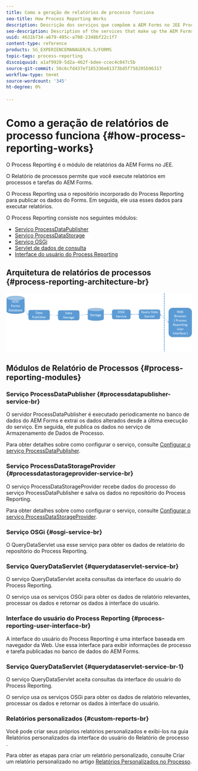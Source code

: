 ```yaml
---
title: Como a geração de relatórios de processo funciona
seo-title: How Process Reporting Works
description: Descrição dos serviços que compõem a AEM Forms no JEE Process Reporting e uma introdução à interface do usuário de Relatórios do Processo
seo-description: Description of the services that make up the AEM Forms on JEE Process Reporting and an introduction to the Process Reporting UI
uuid: 4631b734-a679-495c-a708-2348bf22c1f7
content-type: reference
products: SG_EXPERIENCEMANAGER/6.5/FORMS
topic-tags: process-reporting
discoiquuid: a1af9920-5d2a-462f-bdee-ccec4c047c5b
source-git-commit: 56c6cfd437ef185336e81373bd5f758205b96317
workflow-type: tm+mt
source-wordcount: '345'
ht-degree: 0%

---
```



# Como a geração de relatórios de processo funciona {#how-process-reporting-works}

O Process Reporting é o módulo de relatórios da AEM Forms no JEE.

O Relatório de processos permite que você execute relatórios em processos e tarefas do AEM Forms.

O Process Reporting usa o repositório incorporado do Process Reporting para publicar os dados do Forms. Em seguida, ele usa esses dados para executar relatórios.

O Process Reporting consiste nos seguintes módulos:

* [Serviço ProcessDataPublisher](/help/forms/using/process-reporting/process-reporting-architecture.md#p-processdatapublisher-service-br-p)
* [Serviço ProcessDataStorage](/help/forms/using/process-reporting/process-reporting-architecture.md#p-processdatastorageprovider-service-br-p)
* [Serviço OSGi](/help/forms/using/process-reporting/process-reporting-architecture.md#p-osgi-service-br-p)
* [Servlet de dados de consulta](/help/forms/using/process-reporting/process-reporting-architecture.md#p-querydataservlet-service-br-p)
* [Interface do usuário do Process Reporting](/help/forms/using/process-reporting/process-reporting-architecture.md#p-process-reporting-user-interface-br-p)

## Arquitetura de relatórios de processos {#process-reporting-architecture-br}

![processreportingarchitecture](assets/processreportingarchitecture.png)

## Módulos de Relatório de Processos {#process-reporting-modules}

### Serviço ProcessDataPublisher {#processdatapublisher-service-br}

O servidor ProcessDataPublisher é executado periodicamente no banco de dados do AEM Forms e extrai os dados alterados desde a última execução do serviço. Em seguida, ele publica os dados no serviço de Armazenamento de Dados de Processo.

Para obter detalhes sobre como configurar o serviço, consulte [Configurar o serviço ProcessDataPublisher](/help/forms/using/process-reporting/install-start-process-reporting.md#p-reportconfiguration-service-p).

### Serviço ProcessDataStorageProvider {#processdatastorageprovider-service-br}

O serviço ProcessDataStorageProvider recebe dados do processo do serviço ProcessDataPublisher e salva os dados no repositório do Process Reporting.

Para obter detalhes sobre como configurar o serviço, consulte [Configurar o serviço ProcessDataStorageProvider](/help/forms/using/process-reporting/install-start-process-reporting.md#p-to-configure-the-process-reporting-repository-locations-p).

### Serviço OSGi {#osgi-service-br}

O QueryDataServlet usa esse serviço para obter os dados de relatório do repositório do Process Reporting.

### Serviço QueryDataServlet {#querydataservlet-service-br}

O serviço QueryDataServlet aceita consultas da interface do usuário do Process Reporting.

O serviço usa os serviços OSGi para obter os dados de relatório relevantes, processar os dados e retornar os dados à interface do usuário.

### Interface do usuário do Process Reporting {#process-reporting-user-interface-br}

A interface do usuário do Process Reporting é uma interface baseada em navegador da Web. Use essa interface para exibir informações de processo e tarefa publicadas no banco de dados do AEM Forms.

### Serviço QueryDataServlet {#querydataservlet-service-br-1}

O serviço QueryDataServlet aceita consultas da interface do usuário do Process Reporting.

O serviço usa os serviços OSGi para obter os dados de relatório relevantes, processar os dados e retornar os dados à interface do usuário.

### Relatórios personalizados {#custom-reports-br}

Você pode criar seus próprios relatórios personalizados e exibi-los na guia Relatórios personalizados da interface do usuário do Relatório de processo .

Para obter as etapas para criar um relatório personalizado, consulte Criar um relatório personalizado no artigo [Relatórios Personalizados no Processo](/help/forms/using/process-reporting/process-reporting-custom-reports.md).

